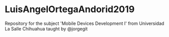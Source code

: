 # LuisAngelOrtegaAndorid2019
Repository for the subject 'Mobile Devices Development I' from Universidad La Salle Chihuahua taught by @jorgegit
